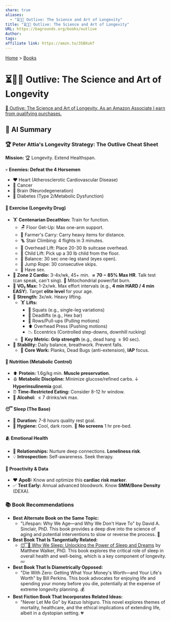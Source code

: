 ```yaml
---
share: true
aliases:
  - "⏳🔬🎨 Outlive: The Science and Art of Longevity"
title: "⏳🔬🎨 Outlive: The Science and Art of Longevity"
URL: https://bagrounds.org/books/outlive
Author:
tags:
affiliate link: https://amzn.to/3SBXukf
---
```

[Home](../index.md) > [Books](./index.md)  
# ⏳🔬🎨 Outlive: The Science and Art of Longevity  
[🛒 Outlive: The Science and Art of Longevity. As an Amazon Associate I earn from qualifying purchases.](https://amzn.to/3SBXukf)  
  
## 🤖 AI Summary  
### 🏆 Peter Attia's Longevity Strategy: The Outlive Cheat Sheet  
  
**Mission:** 🏆 Longevity. Extend Healthspan.  
  
💀 **Enemies: Defeat the 4 Horsemen**  
* ❤️ Heart (Atherosclerotic Cardiovascular Disease)  
* 🦀 Cancer  
* 🧠 Brain (Neurodegeneration)  
* 🍩 Diabetes (Type 2/Metabolic Dysfunction)  
  
#### 💊 Exercise (Longevity Drug)  
* 🏋️ **Centenarian Decathlon:** Train for function.  
    * 🪑 Floor Get-Up: Max one-arm support.  
    * 🛒 Farmer's Carry: Carry heavy items for distance.  
    * 🪜 Stair Climbing: $\text{4 flights in 3 minutes}$.  
    * 💼 Overhead Lift: Place 20-30 lb suitcase overhead.  
    * 👦 Child Lift: Pick up a 30 lb child from the floor.  
    * 🧍 Balance: 30 sec one-leg stand (eyes open).  
    * 🤸 Jump Rope: 30 consecutive skips.  
    * 🔞 Have sex.  
* 🏃 **Zone 2 Cardio:** 3-4x/wk, 45+ min. **$\approx 70-85\%$ Max HR**. Talk test (can speak, can't sing). 🔋 Mitochondrial power/fat burn.  
* 🚀 **VO₂ Max:** 1-2x/wk. Max effort intervals (e.g., **4 min HARD / 4 min EASY**). Target **elite level** for your age.  
* 💪 **Strength:** 3x/wk. Heavy lifting.  
    * 🏋️ **Lifts:**  
        * 🦵 Squats (e.g., single-leg variations)  
        * 🧱 Deadlifts (e.g., Hex bar)  
        * 🎣 Rows/Pull-ups (Pulling motions)  
        * ⬆️ Overhead Press (Pushing motions)  
        * 📉 Eccentrics (Controlled step-downs, downhill rucking)  
    * 🔑 **Key Metric:** **Grip strength** (e.g., dead hang $\ge 90$ sec).  
* 🤸 **Stability:** Daily balance, breathwork. Prevent falls.  
    * 🧘 **Core Work:** Planks, Dead Bugs (anti-extension), **IAP** focus.  
  
#### 🥩 Nutrition (Metabolic Control)  
* ⬆️ **Protein:** $1.6\text{g/kg}$ min. **Muscle preservation**.  
* 🩸 **Metabolic Discipline:** Minimize glucose/refined carbs. $\downarrow$ **Hyperinsulinemia** goal.  
* ⏰ **Time-Restricted Eating:** Consider 8-12 hr window.  
* 🍷 **Alcohol:** $\le7$ drinks/wk max.  
  
#### 😴 Sleep (The Base)  
* 🛌 **Duration:** 7-8 hours quality rest goal.  
* 🌙 **Hygiene:** Cool, dark room. 📱 **No screens** 1 hr pre-bed.  
  
#### 🫂 Emotional Health  
* 🤝 **Relationships:** Nurture deep connections. **Loneliness risk**.  
* 💡 **Introspection:** Self-awareness. Seek therapy.  
  
#### 🔬 Proactivity & Data  
* ❤️ **ApoB:** Know and optimize this **cardiac risk marker**.  
* ✅ **Test Early:** Annual advanced bloodwork. Know **SMM/Bone Density** (DEXA).  
  
### 📚 Book Recommendations  
* **Best Alternate Book on the Same Topic:**  
    * "Lifespan: Why We Age—and Why We Don't Have To" by David A. Sinclair, PhD. This book provides a deep dive into the science of aging and potential interventions to slow or reverse the process. 🔬  
* **Best Book That Is Tangentially Related:**  
    * [😴💭 Why We Sleep: Unlocking the Power of Sleep and Dreams](./why-we-sleep-unlocking-the-power-of-sleep-and-dreams.md) by Matthew Walker, PhD. This book explores the critical role of sleep in overall health and well-being, which is a key component of longevity. 💤  
* **Best Book That Is Diametrically Opposed:**  
    * "Die With Zero: Getting What Your Money's Worth—and Your Life's Worth" by Bill Perkins. This book advocates for enjoying life and spending your money before you die, potentially at the expense of extreme longevity planning. 💰  
* **Best Fiction Book That Incorporates Related Ideas:**  
    * "Never Let Me Go" by Kazuo Ishiguro. This novel explores themes of mortality, healthcare, and the ethical implications of extending life, albeit in a dystopian setting. 💔